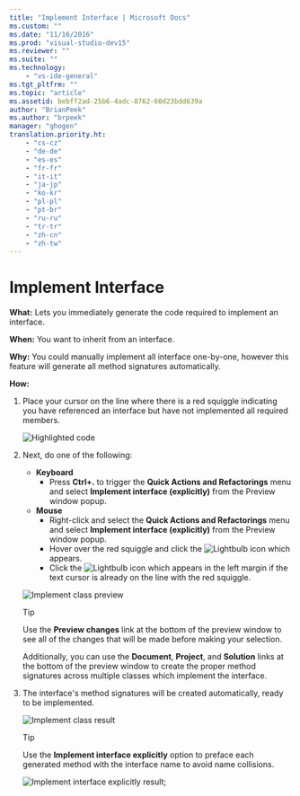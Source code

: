 ```yaml
---
title: "Implement Interface | Microsoft Docs"
ms.custom: ""
ms.date: "11/16/2016"
ms.prod: "visual-studio-dev15"
ms.reviewer: ""
ms.suite: ""
ms.technology: 
    - "vs-ide-general"
ms.tgt_pltfrm: ""
ms.topic: "article"
ms.assetid: bebff2ad-25b6-4adc-8762-60d23bdd639a
author: "BrianPeek"
ms.author: "brpeek"
manager: "ghogen"
translation.priority.ht: 
    - "cs-cz"
    - "de-de"
    - "es-es"
    - "fr-fr"
    - "it-it"
    - "ja-jp"
    - "ko-kr"
    - "pl-pl"
    - "pt-br"
    - "ru-ru"
    - "tr-tr"
    - "zh-cn"
    - "zh-tw"
---
```


# Implement Interface
**What:** Lets you immediately generate the code required to implement an interface. 

**When:** You want to inherit from an interface.  

**Why:** You could manually implement all interface one-by-one, however this feature will generate all method signatures automatically. 

**How:**

1. Place your cursor on the line where there is a red squiggle indicating you have referenced an interface but have not implemented all required members.

   ![Highlighted code](mediainterface_highlight.png)

1. Next, do one of the following:
   * **Keyboard**
     * Press **Ctrl+.** to trigger the **Quick Actions and Refactorings** menu and select **Implement interface (explicitly)** from the Preview window popup.
   * **Mouse**
     * Right-click and select the **Quick Actions and Refactorings** menu and select **Implement interface (explicitly)** from the Preview window popup.
     * Hover over the red squiggle and click the ![Lightbulb](mediabulb.png) icon which appears.
     * Click the ![Lightbulb](mediabulb.png) icon which appears in the left margin if the text cursor is already on the line with the red squiggle.

   ![Implement class preview](mediainterface_preview.png)

   >[!TIP]
   >Use the **Preview changes** link at the bottom of the preview window to see all of the changes that will be made before making your selection.
   >
   >Additionally, you can use the **Document**, **Project**, and **Solution** links at the bottom of the preview window to create the proper method signatures across multiple classes which implement the interface.

1. The interface's method signatures will be created automatically, ready to be implemented.

   ![Implement class result](mediainterface_result.png)

   >[!TIP]
   >Use the **Implement interface explicitly** option to preface each generated method with the interface name to avoid name collisions.
   >
   >![Implement interface explicitly result](mediainterface_explicitresult.png); 
